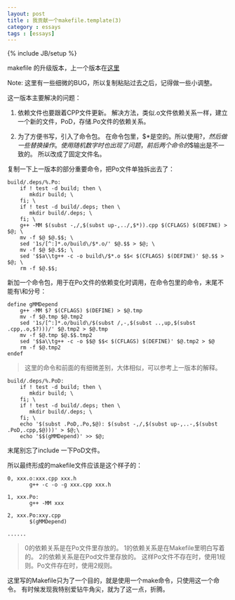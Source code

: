 ```yaml
---
layout: post
title : 我贡献一个makefile.template(3)
category : essays
tags : [essays]
---
```

{% include JB/setup %}

makefile 的升级版本，上一个版本在[这里](http://zhuzhonghua.github.com/essays/2012/12/12/wogongxianyigemakefiletemplate2/)


Note:
这里有一些细微的BUG，所以复制粘贴过去之后，记得做一些小调整。   


这一版本主要解决的问题：


1. 依赖文件也要跟着CPP文件更新。
解决方法，类似.o文件依赖关系一样，建立一个新的文件，PoD，存储.Po文件的依赖关系。   

2. 为了方便书写，引入了命令包。
在命令包里，\$\*是空的。所以使用$?，然后做一些替换操作。
使用$$随机数字时也出现了问题，前后两个命令的$$输出是不一致的。
所以改成了固定文件名。


复制一下上一版本的部分重要命令，把Po文件单独拆出去了：  


    build/.deps/%.Po:
    	if ! test -d build; then \
    	   mkdir build; \
    	fi; \
    	if ! test -d build/.deps; then \
    	   mkdir build/.deps; \
    	fi; \
		g++ -MM $(subst -,/,$(subst up-,../,$*)).cpp $(CFLAGS) $(DEFINE) > $@; \
		mv -f $@ $@.$$; \
		sed '1s/[^:]*.o/build\/$*.o/' $@.$$ > $@; \
		mv -f $@ $@.$$; \
		sed '$$a\\tg++ -c -o build\/$*.o $$< $(CFLAGS) $(DEFINE)' $@.$$ > $@; \
		rm -f $@.$$;


新加一个命令包，用于在Po文件的依赖变化时调用，在命令包里的命令，末尾不能有\和分号：


	define gMMDepend
		g++ -MM $? $(CFLAGS) $(DEFINE) > $@.tmp
		mv -f $@.tmp $@.tmp2
		sed '1s/[^:]*.o/build\/$(subst /,-,$(subst ..,up,$(subst .cpp,.o,$?)))/' $@.tmp2 > $@.tmp
		mv -f $@.tmp $@.$$.tmp2
		sed '$$a\\tg++ -c -o $$@ $$< $(CFLAGS) $(DEFINE)' $@.tmp2 > $@
		rm -f $@.tmp2
	endef


> 这里的命令和前面的有细微差别，大体相似，可以参考上一版本的解释。


    build/.deps/%.PoD:
    	if ! test -d build; then \
    	   mkdir build; \
    	fi; \
    	if ! test -d build/.deps; then \
    	   mkdir build/.deps; \
    	fi; \
		echo '$(subst .PoD,.Po,$@): $(subst -,/,$(subst up-,..-,$(subst .PoD,.cpp,$@)))' > $@;\
		echo '$$(gMMDepend)' >> $@;

		
末尾别忘了include 一下PoD文件。


所以最终形成的makefile文件应该是这个样子的：  


	0, xxx.o:xxx.cpp xxx.h
	       g++ -c -o -g xxx.cpp xxx.h
		   
    1, xxx.Po:
		   g++ -MM xxx

	2, xxx.Po:xxy.cpp
	       $(gMMDepend)

    ......


> 0的依赖关系是在Po文件里存放的。
1的依赖关系是在Makefile里明白写着的。
2的依赖关系是在Pod文件里存放的。
这样Po文件不存在时，使用1规则。Po文件存在时，使用2规则。


这里写的Makefile只为了一个目的，就是使用一个make命令，只使用这一个命令。
有时候发现我特别爱钻牛角尖，就为了这一点，折腾。

    